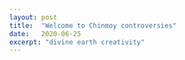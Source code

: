 ```yaml
---
layout: post
title:  "Welcome to Chinmoy controversies"
date:   2020-06-25
excerpt: "divine earth creativity"
---
```

